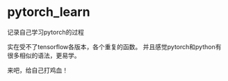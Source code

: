 # pytorch_learn
记录自己学习pytorch的过程

实在受不了tensorflow各版本，各个重复的函数。
并且感觉pytorch和python有很多相似的语法，更易学。

来吧，给自己打鸡血！
